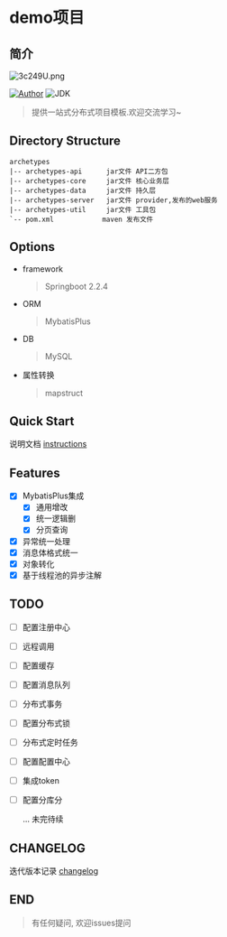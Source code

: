 # demo项目 
## 简介
<img src="https://s2.ax1x.com/2020/03/01/3c249U.png" alt="3c249U.png" title="3c249U.png" />
<p align="left">
    <a href="http://ilovey.live"><img alt="Author" src="https://img.shields.io/badge/author-AllenAlan-blue.svg"/></a>
    <a><img alt="JDK" src="https://img.shields.io/badge/JDK-1.8-orange.svg"/></a>
</p>

> 提供一站式分布式项目模板.欢迎交流学习~
## Directory Structure
```
archetypes
|-- archetypes-api      jar文件 API二方包
|-- archetypes-core     jar文件 核心业务层
|-- archetypes-data     jar文件 持久层
|-- archetypes-server   jar文件 provider,发布的web服务
|-- archetypes-util     jar文件 工具包
`-- pom.xml            maven 发布文件
```

## Options
- framework 
   > Springboot 2.2.4
- ORM
   > MybatisPlus  
- DB 
   > MySQL
- 属性转换
   > mapstruct
## Quick Start
说明文档 [instructions](/INSTRUCTIONS.md)

## Features
- [x] MybatisPlus集成 
    - [x] 通用增改
    - [x] 统一逻辑删
    - [x] 分页查询
- [x] 异常统一处理
- [x] 消息体格式统一
- [x] 对象转化
- [x] 基于线程池的异步注解
 ## TODO
- [ ] 配置注册中心
- [ ] 远程调用
- [ ] 配置缓存
- [ ] 配置消息队列
- [ ] 分布式事务
- [ ] 配置分布式锁
- [ ] 分布式定时任务
- [ ] 配置配置中心
- [ ] 集成token
- [ ] 配置分库分

    ... 未完待续
## CHANGELOG
迭代版本记录 [changelog](/CHANGELOG.md)

## END
> 有任何疑问, 欢迎issues提问